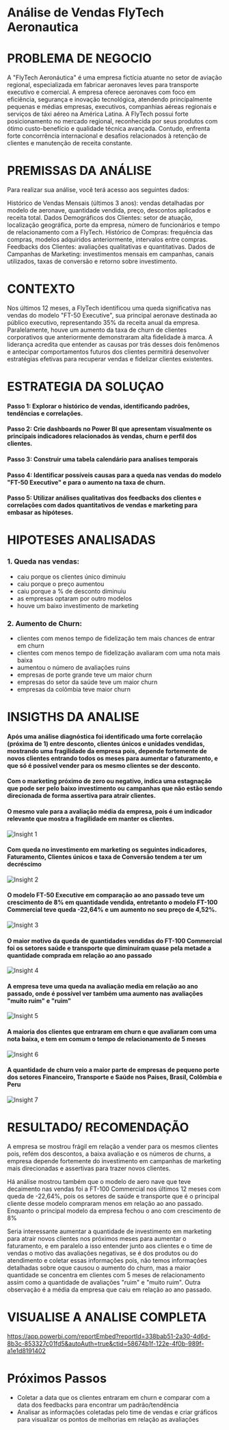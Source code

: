 # Análise de Vendas FlyTech Aeronautica

# PROBLEMA DE NEGOCIO

A "FlyTech Aeronáutica" é uma empresa fictícia atuante no setor de aviação regional, especializada em fabricar aeronaves leves para transporte executivo e comercial. A empresa oferece aeronaves com foco em eficiência, segurança e inovação tecnológica, atendendo principalmente pequenas e médias empresas, executivos, companhias aéreas regionais e serviços de táxi aéreo na América Latina.
A FlyTech possui forte posicionamento no mercado regional, reconhecida por seus produtos com ótimo custo-benefício e qualidade técnica avançada. Contudo, enfrenta forte concorrência internacional e desafios relacionados à retenção de clientes e manutenção de receita constante.

# PREMISSAS DA ANÁLISE

Para realizar sua análise, você terá acesso aos seguintes dados:

Histórico de Vendas Mensais (últimos 3 anos): vendas detalhadas por modelo de aeronave, quantidade vendida, preço, descontos aplicados e receita total.
Dados Demográficos dos Clientes: setor de atuação, localização geográfica, porte da empresa, número de funcionários e tempo de relacionamento com a FlyTech.
Histórico de Compras: frequência das compras, modelos adquiridos anteriormente, intervalos entre compras.
Feedbacks dos Clientes: avaliações qualitativas e quantitativas.
Dados de Campanhas de Marketing: investimentos mensais em campanhas, canais utilizados, taxas de conversão e retorno sobre investimento.

# CONTEXTO

Nos últimos 12 meses, a FlyTech identificou uma queda significativa nas vendas do modelo "FT-50 Executive", sua principal aeronave destinada ao público executivo, representando 35% da receita anual da empresa. Paralelamente, houve um aumento da taxa de churn de clientes corporativos que anteriormente demonstraram alta fidelidade à marca.
A liderança acredita que entender as causas por trás desses dois fenômenos e antecipar comportamentos futuros dos clientes permitirá desenvolver estratégias efetivas para recuperar vendas e fidelizar clientes existentes.

# ESTRATEGIA DA SOLUÇAO

#### Passo 1: Explorar o histórico de vendas, identificando padrões, tendências e correlações.
#### Passo 2: Crie dashboards no Power BI que apresentam visualmente os principais indicadores relacionados às vendas, churn e perfil dos clientes.
#### Passo 3: Construir uma tabela calendário para analises temporais
#### Passo 4: Identificar possíveis causas para a queda nas vendas do modelo "FT-50 Executive" e para o aumento na taxa de churn.
#### Passo 5: Utilizar análises qualitativas dos feedbacks dos clientes e correlações com dados quantitativos de vendas e marketing para embasar as hipóteses.


# HIPOTESES ANALISADAS
### 1. Queda nas vendas:
 - caiu porque os clientes único diminuiu
 - caiu porque o preço aumentou
 - caiu porque a % de desconto diminuiu
 - as empresas optaram por outro modelos
 - houve um baixo investimento de marketing

### 2. Aumento de Churn:
 - clientes com menos tempo de fidelização tem mais chances de entrar em churn
 - clientes com menos tempo de fidelização avaliaram com uma nota mais baixa
 - aumentou o número de avaliações ruins 
 - empresas de porte grande teve um maior churn
 - empresas do setor da saúde teve um maior churn
 - empresas da colômbia teve maior churn

# INSIGTHS DA ANALISE

#### Após uma análise diagnóstica foi identificado uma forte correlação (próxima de 1)  entre desconto, clientes únicos e unidades vendidas, mostrando uma fragilidade da empresa pois, depende fortemente de novos clientes entrando todos os meses para aumentar o faturamento, e que só é possível vender para os mesmo clientes se der desconto.

#### Com o marketing próximo de zero ou negativo, indica uma estagnação que pode ser pelo baixo investimento ou campanhas que não estão sendo direcionada de forma assertiva para atrair clientes.

#### O mesmo vale para a avaliação média da empresa, pois é um indicador relevante que mostra a fragilidade em manter os clientes.
 ![Insight 1](img/1.png)

#### Com queda no investimento em marketing os seguintes indicadores, Faturamento, Clientes únicos e taxa de Conversão tendem a ter um decréscimo 
![Insight 2](img/2.png)

#### O modelo FT-50 Executive em comparação ao ano passado teve um crescimento de 8% em quantidade vendida, entretanto o modelo FT-100 Commercial teve queda -22,64% e um aumento no seu preço de 4,52%.
![Insight 3](img/3.png)

#### O maior motivo da queda de quantidades vendidas do FT-100 Commercial foi os setores saúde e transporte que diminuíram quase pela metade a quantidade comprada em relação ao ano passado
![Insight 4](img/4.png)

#### A empresa teve uma queda na avaliação media em relação ao ano passado, onde é possível ver também uma aumento nas avaliações "muito ruim" e "ruim"
![Insight 5](img/5.png)

#### A maioria dos clientes que entraram em churn e que avaliaram com uma nota baixa, e tem em comum o tempo de relacionamento de 5 meses 
![Insight 6](img/6.png)

#### A quantidade de churn veio a maior parte de empresas de pequeno porte dos setores Financeiro, Transporte e Saúde nos Países, Brasil, Colômbia e Peru  
![Insight 7](img/7.png)

# RESULTADO/ RECOMENDAÇÃO
A empresa se mostrou frágil em relação a vender para os mesmos clientes pois, refém dos descontos, a baixa avaliação e os números de churns, a empresa depende fortemente do investimento em campanhas de marketing  mais direcionadas e assertivas para trazer novos clientes.

Há análise mostrou também que o modelo de aero nave que teve decaimento nas vendas foi a FT-100 Commercial nos últimos 12 meses com queda de -22,64%, pois os setores de saúde e transporte que é o principal cliente desse modelo compraram menos em relação ao ano passado. Enquanto o principal modelo da empresa fechou o ano com crescimento de 8%

Seria interessante aumentar a quantidade de investimento em marketing para atrair novos clientes nos próximos meses para aumentar o faturamento, e em paralelo a isso entender junto aos clientes e o time de vendas o motivo das avaliações negativas, se é dos produtos ou do atendimento e coletar essas informações pois, não temos informações detalhadas sobre oque causou o aumento do churn, mas a maior quantidade se concentra em clientes com 5 meses de relacionamento assim como a quantidade de avaliações "ruim" e "muito ruim". 
Outra observação é a média da empresa que caiu em relação ao ano passado.


# VISUALISE A ANALISE COMPLETA
https://app.powerbi.com/reportEmbed?reportId=338bab51-2a30-4d6d-8b3c-853327c01fd5&autoAuth=true&ctid=58674b1f-122e-4f0b-989f-a1e1d8191402


# Próximos Passos
 - Coletar a data que os clientes entraram em churn e comparar com a data dos feedbacks para encontrar um padrão/tendência
 - Analisar as informações coletadas pelo time de vendas e criar gráficos para visualizar os pontos de melhorias em relação as avaliações
